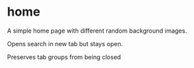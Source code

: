 # home

A simple home page with different random background images.

Opens search in new tab but stays open.

Preserves tab groups from being closed
